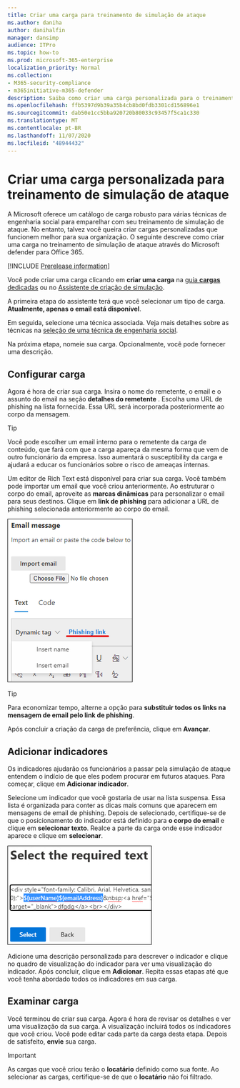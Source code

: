 ```yaml
---
title: Criar uma carga para treinamento de simulação de ataque
ms.author: daniha
author: danihalfin
manager: dansimp
audience: ITPro
ms.topic: how-to
ms.prod: microsoft-365-enterprise
localization_priority: Normal
ms.collection:
- M365-security-compliance
- m365initiative-m365-defender
description: Saiba como criar uma carga personalizada para o treinamento de simulação de ataque no Microsoft defender para Office 365.
ms.openlocfilehash: ffb5397d9b39a35b4cb8bd0fdb3301cd156896e1
ms.sourcegitcommit: dab50e1cc5bba920720b80033c93457f5ca1c330
ms.translationtype: MT
ms.contentlocale: pt-BR
ms.lasthandoff: 11/07/2020
ms.locfileid: "48944432"
---
```

# <a name="create-a-custom-payload-for-attack-simulation-training"></a>Criar uma carga personalizada para treinamento de simulação de ataque

A Microsoft oferece um catálogo de carga robusto para várias técnicas de engenharia social para emparelhar com seu treinamento de simulação de ataque. No entanto, talvez você queira criar cargas personalizadas que funcionem melhor para sua organização. O seguinte descreve como criar uma carga no treinamento de simulação de ataque através do Microsoft defender para Office 365.

[!INCLUDE [Prerelease information](../includes/prerelease.md)]

Você pode criar uma carga clicando em **criar uma carga** na [guia **cargas** dedicadas](https://security.microsoft.com/attacksimulator?viewid=payload) ou no [Assistente de criação de simulação](attack-simulation-training.md#selecting-a-payload).

A primeira etapa do assistente terá que você selecionar um tipo de carga. **Atualmente, apenas o email está disponível**.

Em seguida, selecione uma técnica associada. Veja mais detalhes sobre as técnicas na [seleção de uma técnica de engenharia social](attack-simulation-training.md#selecting-a-social-engineering-technique).

Na próxima etapa, nomeie sua carga. Opcionalmente, você pode fornecer uma descrição.

## <a name="configure-payload"></a>Configurar carga

Agora é hora de criar sua carga. Insira o nome do remetente, o email e o assunto do email na seção **detalhes do remetente** . Escolha uma URL de phishing na lista fornecida. Essa URL será incorporada posteriormente ao corpo da mensagem.

> [!TIP]
> Você pode escolher um email interno para o remetente da carga de conteúdo, que fará com que a carga apareça da mesma forma que vem de outro funcionário da empresa. Isso aumentará o susceptibility da carga e ajudará a educar os funcionários sobre o risco de ameaças internas.

Um editor de Rich Text está disponível para criar sua carga. Você também pode importar um email que você criou anteriormente. Ao estruturar o corpo do email, aproveite as **marcas dinâmicas** para personalizar o email para seus destinos. Clique em **link de phishing** para adicionar a URL de phishing selecionada anteriormente ao corpo do email.

![Link de phishing e marcas dinâmicas realçadas na criação de carga para o Microsoft defender para Office 365](../../media/attack-sim-preview-payload-email-body.png)

> [!TIP]
> Para economizar tempo, alterne a opção para **substituir todos os links na mensagem de email pelo link de phishing**.

Após concluir a criação da carga de preferência, clique em **Avançar**.

## <a name="adding-indicators"></a>Adicionar indicadores

Os indicadores ajudarão os funcionários a passar pela simulação de ataque entendem o indício de que eles podem procurar em futuros ataques. Para começar, clique em **Adicionar indicador**.

Selecione um indicador que você gostaria de usar na lista suspensa. Essa lista é organizada para conter as dicas mais comuns que aparecem em mensagens de email de phishing. Depois de selecionado, certifique-se de que o posicionamento do indicador está definido para **o corpo do email** e clique em **selecionar texto**. Realce a parte da carga onde esse indicador aparece e clique em **selecionar**.

![Texto realçado no corpo da mensagem a ser adicionado a um indicador no treinamento de simulação de ataque](../../media/attack-sim-preview-select-text.png)

Adicione uma descrição personalizada para descrever o indicador e clique no quadro de visualização do indicador para ver uma visualização do indicador. Após concluir, clique em **Adicionar**. Repita essas etapas até que você tenha abordado todos os indicadores em sua carga.

## <a name="review-payload"></a>Examinar carga

Você terminou de criar sua carga. Agora é hora de revisar os detalhes e ver uma visualização da sua carga. A visualização incluirá todos os indicadores que você criou. Você pode editar cada parte da carga desta etapa. Depois de satisfeito, **envie** sua carga. 

> [!IMPORTANT]
> As cargas que você criou terão o **locatário** definido como sua fonte. Ao selecionar as cargas, certifique-se de que o **locatário** não foi filtrado.